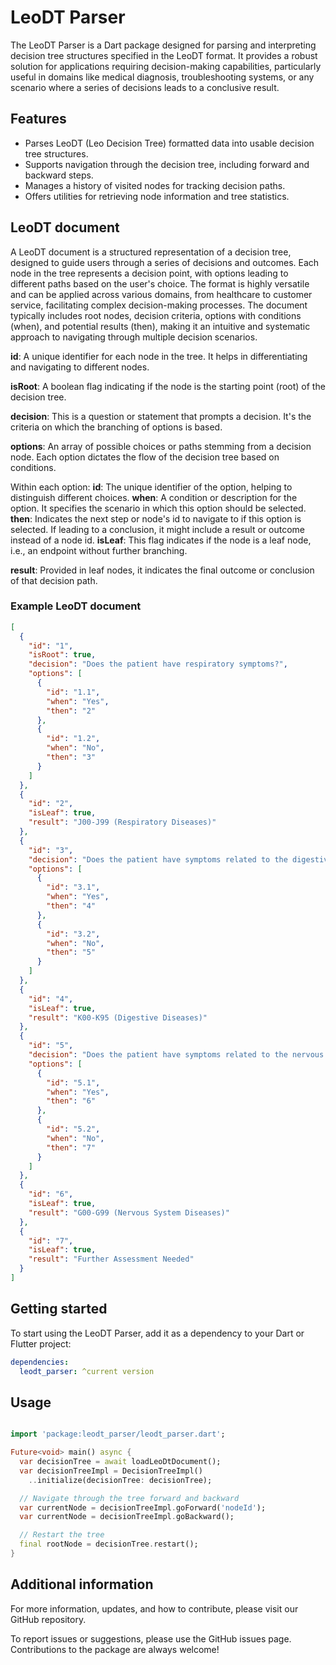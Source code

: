 <!--
This README describes the package. If you publish this package to pub.dev,
this README's contents appear on the landing page for your package.

For information about how to write a good package README, see the guide for
[writing package pages](https://dart.dev/guides/libraries/writing-package-pages).

For general information about developing packages, see the Dart guide for
[creating packages](https://dart.dev/guides/libraries/create-library-packages)
and the Flutter guide for
[developing packages and plugins](https://flutter.dev/developing-packages).
-->

# LeoDT Parser

The LeoDT Parser is a Dart package designed for parsing and interpreting decision tree structures
specified in the LeoDT format. It provides a robust solution for applications requiring
decision-making capabilities, particularly useful in domains like medical diagnosis, troubleshooting
systems, or any scenario where a series of decisions leads to a conclusive result.

## Features

- Parses LeoDT (Leo Decision Tree) formatted data into usable decision tree structures.
- Supports navigation through the decision tree, including forward and backward steps.
- Manages a history of visited nodes for tracking decision paths.
- Offers utilities for retrieving node information and tree statistics.

## LeoDT document

A LeoDT document is a structured representation of a decision tree, designed to guide users through
a series of decisions and outcomes. Each node in the tree represents a decision point, with options
leading to different paths based on the user's choice. The format is highly versatile and can be
applied across various domains, from healthcare to customer service, facilitating complex
decision-making processes. The document typically includes root nodes, decision criteria, options
with conditions (when), and potential results (then), making it an intuitive and systematic approach
to navigating through multiple decision scenarios.

**id**: A unique identifier for each node in the tree. It helps in differentiating and navigating to
different nodes.

**isRoot**: A boolean flag indicating if the node is the starting point (root) of the decision tree.

**decision**: This is a question or statement that prompts a decision. It's the criteria on which the
branching of options is based.

**options**: An array of possible choices or paths stemming from a decision node. Each option dictates
the flow of the decision tree based on conditions.

Within each option:
    **id**: The unique identifier of the option, helping to distinguish different choices.
    **when**: A condition or description for the option. It specifies the scenario in which this option
                should be selected.
    **then**: Indicates the next step or node's id to navigate to if this option is selected. If leading to
                a conclusion, it might include a result or outcome instead of a node id.
**isLeaf**: This flag indicates if the node is a leaf node, i.e., an endpoint without further branching.

**result**: Provided in leaf nodes, it indicates the final outcome or conclusion of that decision path.

### Example LeoDT document

```json
[
  {
    "id": "1",
    "isRoot": true,
    "decision": "Does the patient have respiratory symptoms?",
    "options": [
      {
        "id": "1.1",
        "when": "Yes",
        "then": "2"
      },
      {
        "id": "1.2",
        "when": "No",
        "then": "3"
      }
    ]
  },
  {
    "id": "2",
    "isLeaf": true,
    "result": "J00-J99 (Respiratory Diseases)"
  },
  {
    "id": "3",
    "decision": "Does the patient have symptoms related to the digestive system?",
    "options": [
      {
        "id": "3.1",
        "when": "Yes",
        "then": "4"
      },
      {
        "id": "3.2",
        "when": "No",
        "then": "5"
      }
    ]
  },
  {
    "id": "4",
    "isLeaf": true,
    "result": "K00-K95 (Digestive Diseases)"
  },
  {
    "id": "5",
    "decision": "Does the patient have symptoms related to the nervous system?",
    "options": [
      {
        "id": "5.1",
        "when": "Yes",
        "then": "6"
      },
      {
        "id": "5.2",
        "when": "No",
        "then": "7"
      }
    ]
  },
  {
    "id": "6",
    "isLeaf": true,
    "result": "G00-G99 (Nervous System Diseases)"
  },
  {
    "id": "7",
    "isLeaf": true,
    "result": "Further Assessment Needed"
  }
]
```

## Getting started

To start using the LeoDT Parser, add it as a dependency to your Dart or Flutter project:

```yaml
dependencies:
  leodt_parser: ^current version
```

## Usage

```dart

import 'package:leodt_parser/leodt_parser.dart';

Future<void> main() async {
  var decisionTree = await loadLeoDtDocument();
  var decisionTreeImpl = DecisionTreeImpl()
    ..initialize(decisionTree: decisionTree);

  // Navigate through the tree forward and backward
  var currentNode = decisionTreeImpl.goForward('nodeId');
  var currentNode = decisionTreeImpl.goBackward();

  // Restart the tree
  final rootNode = decisionTree.restart();
}
```

## Additional information

For more information, updates, and how to contribute, please visit our GitHub repository.

To report issues or suggestions, please use the GitHub issues page. Contributions to the package are
always welcome!
